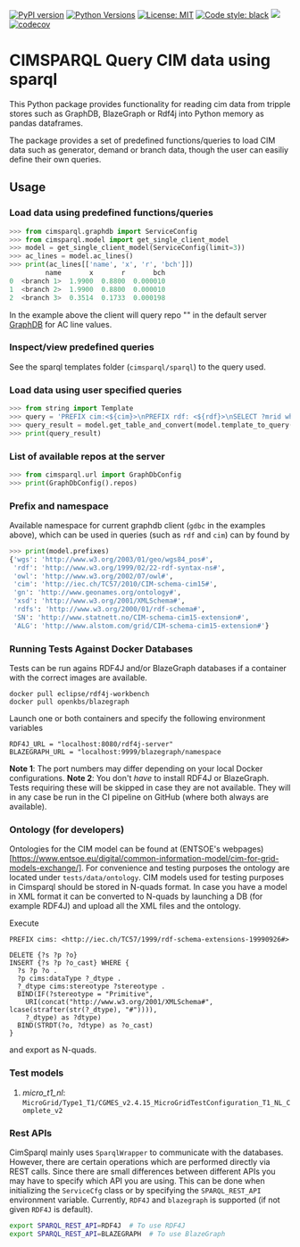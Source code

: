 [![PyPI version](https://img.shields.io/pypi/v/cimsparql)](https://pypi.org/project/cimsparql/)
[![Python Versions](https://img.shields.io/pypi/pyversions/cimsparql)](https://pypi.org/project/cimsparql/)
[![License: MIT](https://img.shields.io/badge/License-MIT-yellow.svg)](https://opensource.org/licenses/MIT)
[![Code style: black](https://img.shields.io/badge/code%20style-black-000000.svg)](https://github.com/psf/black)
[![](https://github.com/statnett/data_cache/workflows/Tests/badge.svg)](https://github.com/statnett/cimsparql/actions?query=workflow%3ATests)
[![codecov](https://codecov.io/gh/statnett/cimsparql/branch/master/graph/badge.svg)](https://codecov.io/gh/statnett/cimsparql)

# CIMSPARQL Query CIM data using sparql

This Python package provides functionality for reading cim data from
tripple stores such as GraphDB, BlazeGraph or Rdf4j into Python memory
as pandas dataframes.

The package provides a set of predefined functions/queries to load CIM
data such as generator, demand or branch data, though the user can
easiliy define their own queries.

## Usage

### Load data using predefined functions/queries

```python
>>> from cimsparql.graphdb import ServiceConfig
>>> from cimsparql.model import get_single_client_model
>>> model = get_single_client_model(ServiceConfig(limit=3))
>>> ac_lines = model.ac_lines()
>>> print(ac_lines[['name', 'x', 'r', 'bch']])
         name       x       r       bch
0  <branch 1>  1.9900  0.8800  0.000010
1  <branch 2>  1.9900  0.8800  0.000010
2  <branch 3>  0.3514  0.1733  0.000198
```

In the example above the client will query repo "<repo>" in the default server
[GraphDB](https://graphdb.ontotext.com) for AC line values.

### Inspect/view predefined queries

See the sparql templates folder (`cimsparql/sparql`) to the query used.

### Load data using user specified queries

```python
>>> from string import Template
>>> query = 'PREFIX cim:<${cim}>\nPREFIX rdf: <${rdf}>\nSELECT ?mrid where {?mrid rdf:type cim:ACLineSegment}'
>>> query_result = model.get_table_and_convert(model.template_to_query(Template(query)))
>>> print(query_result)
```

### List of available repos at the server

```python
>>> from cimsparql.url import GraphDbConfig
>>> print(GraphDbConfig().repos)
```

### Prefix and namespace

Available namespace for current graphdb client (`gdbc` in the examples above),
which can be used in queries (such as `rdf` and `cim`) can by found by

```python
>>> print(model.prefixes)
{'wgs': 'http://www.w3.org/2003/01/geo/wgs84_pos#',
 'rdf': 'http://www.w3.org/1999/02/22-rdf-syntax-ns#',
 'owl': 'http://www.w3.org/2002/07/owl#',
 'cim': 'http://iec.ch/TC57/2010/CIM-schema-cim15#',
 'gn': 'http://www.geonames.org/ontology#',
 'xsd': 'http://www.w3.org/2001/XMLSchema#',
 'rdfs': 'http://www.w3.org/2000/01/rdf-schema#',
 'SN': 'http://www.statnett.no/CIM-schema-cim15-extension#',
 'ALG': 'http://www.alstom.com/grid/CIM-schema-cim15-extension#'}
```

### Running Tests Against Docker Databases

Tests can be run agains RDF4J and/or BlazeGraph databases if a container with the correct images are available.

```
docker pull eclipse/rdf4j-workbench
docker pull openkbs/blazegraph
```

Launch one or both containers and specify the following environment variables

```
RDF4J_URL = "localhost:8080/rdf4j-server"
BLAZEGRAPH_URL = "localhost:9999/blazegraph/namespace
```
**Note 1**: The port numbers may differ depending on your local Docker configurations.
**Note 2**: You don't *have* to install RDF4J or BlazeGraph. Tests requiring these will be skipped in case
they are not available. They will in any case be run in the CI pipeline on GitHub (where both always are available).

### Ontology (for developers)

Ontologies for the CIM model can be found at (ENTSOE's webpages)[https://www.entsoe.eu/digital/common-information-model/cim-for-grid-models-exchange/].
For convenience and testing purposes the ontology are located under `tests/data/ontology`. CIM models used for testing purposes in Cimsparql should
be stored in N-quads format. In case you have a model in XML format it can be converted to N-quads by launching a DB (for example RDF4J) and upload
all the XML files and the ontology.

Execute

```sparql
PREFIX cims: <http://iec.ch/TC57/1999/rdf-schema-extensions-19990926#>

DELETE {?s ?p ?o}
INSERT {?s ?p ?o_cast} WHERE {
  ?s ?p ?o .
  ?p cims:dataType ?_dtype .
  ?_dtype cims:stereotype ?stereotype .
  BIND(IF(?stereotype = "Primitive",
    URI(concat("http://www.w3.org/2001/XMLSchema#", lcase(strafter(str(?_dtype), "#")))),
    ?_dtype) as ?dtype)
  BIND(STRDT(?o, ?dtype) as ?o_cast)
}
```
and export as N-quads.

### Test models

1. *micro_t1_nl*: `MicroGrid/Type1_T1/CGMES_v2.4.15_MicroGridTestConfiguration_T1_NL_Complete_v2`


### Rest APIs

CimSparql mainly uses `SparqlWrapper` to communicate with the databases. However, there are certain operations which are performed
directly via REST calls. Since there are small differences between different APIs you may have to specify which API you are using.
This can be done when initializing the `ServiceCfg` class or by specifying the `SPARQL_REST_API` environment variable. Currently,
`RDF4J` and `blazegraph` is supported (if not given `RDF4J` is default).

```bash
export SPARQL_REST_API=RDF4J  # To use RDF4J
export SPARQL_REST_API=BLAZEGRAPH  # To use BlazeGraph
```
